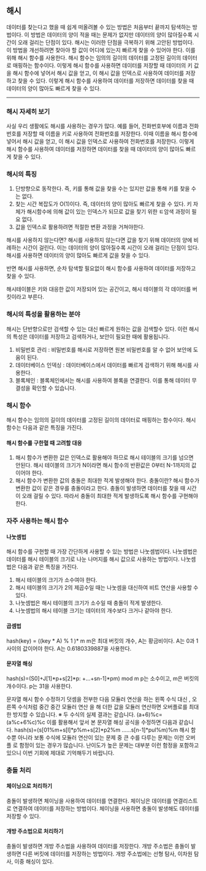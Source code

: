 ## 해시

데이터를 찾는다고 했을 때 쉽게 떠올려볼 수 있는 방법은 처음부터 끝까지 탐색하는 방법이다. 이 방법은 데이터의 양이 적을 때는 문제가 없지만 데이터의 양이 많아질수록 시간이 오래 걸리는 단점이 있다. 해시는 이러한 단점을 극복하기 위해 고안된 방법이다.
이 방법을 개선하려면 찾아야 할 값이 어디에 있는지 빠르게 찾을 수 있어야 한다. 이를 위해 해시 함수를 사용한다. 해시 함수는 임의의 길이의 데이터를 고정된 길이의 데이터로 매핑하는 함수이다. 이렇게 해시 함수를 사용하면 데이터를 저장할 때 데이터의 키 값을 해시 함수에 넣어서 해시 값을 얻고, 이 해시 값을 인덱스로 사용하여 데이터를 저장하고 찾을 수 있다. 이렇게 해시 함수를 사용하여 데이터를 저장하면 데이터를 찾을 때 데이터의 양이 많아도 빠르게 찾을 수 있다.

---

### 해시 자세히 보기

사실 우리 생활에도 해시를 사용하는 경우가 많다. 예를 들어, 전화번호부에 이름과 전화번호를 저장할 때 이름을 키로 사용하여 전화번호를 저장한다. 이때 이름을 해시 함수에 넣어서 해시 값을 얻고, 이 해시 값을 인덱스로 사용하여 전화번호를 저장한다. 이렇게 해시 함수를 사용하여 데이터를 저장하면 데이터를 찾을 때 데이터의 양이 많아도 빠르게 찾을 수 있다.


### 해시의 특징
1. 단방향으로 동작한다. 즉, 키를 통해 값을 찾을 수는 있지만 값을 통해 키를 찾을 수는 없다.
2. 찾는 시간 복잡도가 O(1)이다. 즉, 데이터의 양이 많아도 빠르게 찾을 수 있다. 키 자체가 해시함수에 의해 값이 있는 인덱스가 되므로 값을 찾기 위한 ㅌ암색 과정이 필요 없다.
3. 값을 인덱스로 활용하려면 적절한 변환 과정을 거쳐야한다.

해시를 사용하지 않는다면?
해시를 사용하지 않는다면 값을 찾기 위해 데이터의 양에 비례하는 시간이 걸린다. 이는 데이터의 양이 많아질수록 시간이 오래 걸리는 단점이 있다. 해시를 사용하면 데이터의 양이 많아도 빠르게 값을 찾을 수 있다.

반면 해시를 사용하면, 순차 탐색할 필요없이 해시 함수를 사용하여 데이터를 저장하고 찾을 수 있다.

해시테이블은 키와 대응한 값이 저장되어 있는 공간이고, 해시 테이블의 각 데이터를 버킷이라고 부른다.


### 해시의 특성을 활용하는 분야
해시는 단반향으로만 검색할 수 있는 대신 빠르게 원하는 값을 검색할수 있다. 이런 해시의 특성은 데이터를 저장하고 검색하거나, 보안이 필요한 때에 활용됩니다.
1. 비밀번호 관리 : 비밀번호를 해시로 저장하면 원본 비밀번호를 알 수 없어 보안에 도움이 된다.
2. 데이터베이스 인덱싱 : 데이터베이스에서 데이터를 빠르게 검색하기 위해 해시를 사용한다.
3. 블록체인 : 블록체인에서는 해시를 사용하여 블록을 연결한다. 이를 통해 데이터 무결성을 확인할 수 있습니다.


### 해시 함수
해시 함수는 임의의 길이의 데이터를 고정된 길이의 데이터로 매핑하는 함수이다. 해시 함수는 다음과 같은 특징을 가진다.

#### 해시 함수를 구한혈 때 고려할 대응
1. 해시 함수가 변환한 값은 인덱스로 활용해야 하므로 해시 테이블의 크기를 넘으면 안된다. 해시 테이블의 크기가 N이라면 해시 함수의 반환값은 0부터 N-1까지의 값이어야 한다.
2. 해시 함수가 변환한 값의 충돌은 최대한 적게 발생해야 한다.
충돌이란?
해시 함수가 변환한 값이 같은 경우를 충돌이라고 한다. 충돌이 발생하면 데이터를 찾을 때 시간이 오래 걸릴 수 있다. 따라서 충돌이 최대한 적게 발생하도록 해시 함수를 구현해야 한다.


### 자주 사용하는 해시 함수

#### 나눗셈법
해시 함수를 구현할 때 가장 간단하게 사용할 수 있는 방법은 나눗셈법이다. 나눗셈법은 데이터를 해시 테이블의 크기로 나눈 나머지를 해시 값으로 사용하는 방법이다. 나눗셈법은 다음과 같은 특징을 가진다.
1. 해시 테이블의 크기가 소수여야 한다.
2. 해시 테이블의 크기가 2의 제곱수일 때는 나눗셈을 대신하여 비트 연산을 사용할 수 있다.
3. 나눗셈법은 해시 테이블의 크기가 소수일 때 충돌이 적게 발생한다.
4. 나눗셈법의 해시 테이블 크기는 데이터의 개수보다 크거나 같아야 한다.

#### 곱셈법
hash(key) = ((key * A) % 1 )* m
m은 최대 버킷의 개수, A는 황금비이다. A는 0과 1사이의 값이어야 한다. A는 0.6180339887을 사용한다.

#### 문자열 해싱
hash(s)=(S0]+J[1]*p+s[2]*p: +...+sn-1]*pm) mod m
p는 소수이고, m은 버킷의 개수이다. p는 31을 사용한다.

문자열 해시 함수 수정하기
덧셈을 전부한 다음 모듈러 연산을 하는 왼쪽 수식 대신 , 오른쪽 수식처럼 중간 중간 모듈러 연산
을 해 더한 값을 모듈러 연산하면 오버플로를 최대한 방지할 수 있습니다.
※ 두 수식의 실제 결과는 같습니다.
(a+6)%c=(a%c+6%c)%c
이를 활용해서 앞서 본 문자열 해싱 공식을 수정하면 다음과 같습니다.
hash(s)=(s[01%m+s[l]*p%m+s[2]*p2%m ......s[n-1]*pul%m)%m
해시 함수뿐 아니라 보통 수식에 모듈러 연산이 있는 문제 중 큰 수를 다루는 문제는 이런 오버플
로 함정이 있는 경우가 많습니다. 난이도가 높은 문제는 대부분 이런 함정을 포함하고 있으니 이번
기회에 제대로 기억해두기 바랍니다.


### 충돌 처리

#### 체이닝으로 처리하기
충돌이 발생하면 체이닝을 사용하여 데이터를 연결한다. 체이닝은 데이터를 연결리스트로 연결하여 데이터를 저장하는 방법이다. 체이닝을 사용하면 충돌이 발생해도 데이터를 저장할 수 있다.

#### 개방 주소법으로 처리하기
충돌이 발생하면 개방 주소법을 사용하여 데이터를 저장한다. 개방 주소법은 충돌이 발생하면 다른 버킷에 데이터를 저장하는 방법이다. 개방 주소법에는 선형 탐사, 이차원 탐사, 이중 해싱이 있다.